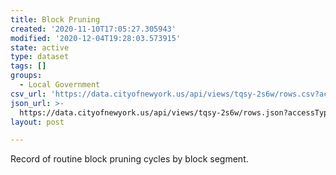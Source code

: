 ```yaml
---
title: Block Pruning
created: '2020-11-10T17:05:27.305943'
modified: '2020-12-04T19:28:03.573915'
state: active
type: dataset
tags: []
groups:
  - Local Government
csv_url: 'https://data.cityofnewyork.us/api/views/tqsy-2s6w/rows.csv?accessType=DOWNLOAD'
json_url: >-
  https://data.cityofnewyork.us/api/views/tqsy-2s6w/rows.json?accessType=DOWNLOAD
layout: post

---
```

Record of routine block pruning cycles by block segment.
